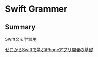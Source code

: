 # Swift Grammer

## Summary

Swift文法学習用

[ゼロからSwiftで学ぶiPhoneアプリ開発の基礎](https://www.udemy.com/course/ios-apps/)